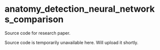 # anatomy_detection_neural_networks_comparison
Source code for research paper.

Source code is temporarily unavailable here. Will upload it shortly.
